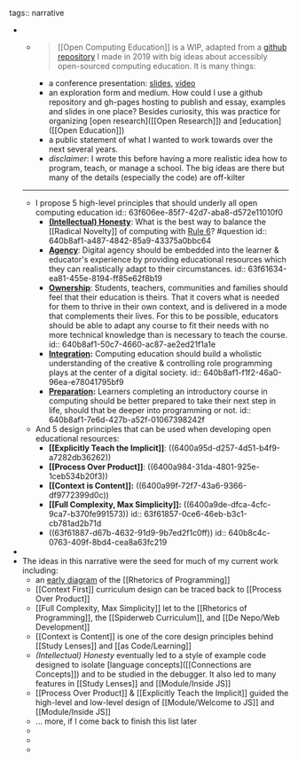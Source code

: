 tags:: narrative

-
	- > [[Open Computing Education]] is a WIP, adapted from a [github repository](https://github.com/colevandersWands/fosdem-2019) I made in 2019 with big ideas about accessibly open-sourced computing education. It is many things:
		- a conference presentation: [slides](https://github.com/colevandersWands/fosdem-2019), [video](https://video.fosdem.org/2019/H.1308/js_teaching_tool.mp4)
		- an exploration form and medium. How could I use a github repository and gh-pages hosting to publish and essay, examples and slides in one place? Besides curiosity, this was practice for organizing [open research]([[Open Research]]) and [education]([[Open Education]])
		- a public statement of what I wanted to work towards over the next several years.
		- _disclaimer_: I wrote this before having a more realistic idea how to program, teach, or manage a school. The big ideas are there but many of the details (especially the code) are off-kilter
	- ---
	- I propose 5 high-level principles that should underly all open computing education
	  id:: 63f606ee-85f7-42d7-aba8-d572e11010f0
		- **[(Intellectual) Honesty](https://github.com/colevandersWands/fosdem-2019#honesty)**: What is the best way to balance the [[Radical Novelty]] of computing with [Rule 6](<((31d213a3-c0b5-42a0-8a14-4c7fee04a285))>)? #question
		  id:: 640b8af1-a487-4842-85a9-43375a0bbc64
		- **[Agency](https://github.com/colevandersWands/fosdem-2019#honesty)**: Digital agency should be embedded into the learner & educator's experience by providing educational resources which they can realistically adapt to their circumstances.
		  id:: 63f61634-ea81-455e-8194-ff85e62f8b19
		- **[Ownership](https://github.com/colevandersWands/fosdem-2019#ownership)**: Students, teachers, communities and families should feel that their education is theirs. That it covers what is needed for them to thrive in their own context, and is delivered in a mode that complements their lives. For this to be possible, educators should be able to adapt any course to fit their needs with no more technical knowledge than is necessary to teach the course.
		  id:: 640b8af1-50c7-4660-ac87-ae2ed21f1a1e
		- **[Integration](https://github.com/colevandersWands/fosdem-2019#integ-ration):** Computing education should build a wholistic understanding of the creative & controlling role programming plays at the center of a digital society.
		  id:: 640b8af1-f1f2-46a0-96ea-e78041795bf9
		- **[Preparation](https://github.com/colevandersWands/fosdem-2019#preparation):** Learners completing an introductory course in computing should be better prepared to take their next step in life, should that be deeper into programming or not.
		  id:: 640b8af1-7e6d-427b-a52f-01067398242f
	- And 5 design principles that can be used when developing open educational resources:
		- **[[Explicitly Teach the Implicit]]**: ((6400a95d-d257-4d51-b4f9-a7282db36262))
		- **[[Process Over Product]]**: ((6400a984-31da-4801-925e-1ceb534b20f3))
		- **[[Context is Content]]:** ((6400a99f-72f7-43a6-9366-df9772399d0c))
		- **[[Full Complexity, Max Simplicity]]:** ((6400a9de-dfca-4cfc-9ca7-b370fe991573))
		  id:: 63f61857-0ce6-46eb-b3c1-cb781ad2b71d
		- ((63f61887-d67b-4632-91d9-9b7ed2f1c0ff))
		  id:: 640b8c4c-0763-409f-8bd4-cea8a63fc219
-
- The ideas in this narrative were the seed for much of my current work including:
	- an [early diagram](https://github.com/colevandersWands/fosdem-2019/blob/master/rhetorical-situation.png) of the [[Rhetorics of Programming]]
	- [[Context First]] curriculum design can be traced back to [[Process Over Product]]
	- [[Full Complexity, Max Simplicity]] let to the [[Rhetorics of Programming]], the [[Spiderweb Curriculum]], and [[De Nepo/Web Development]]
	- [[Context is Content]] is one of the core design principles behind [[Study Lenses]] and [[as Code/Learning]]
	- _(Intellectual) Honesty_ eventually led to a style of example code designed to isolate [language concepts]([[Connections are Concepts]]) and to be studied in the debugger. It also led to many features in [[Study Lenses]] and [[Module/Inside JS]]
	- [[Process Over Product]] & [[Explicitly Teach the Implicit]] guided the high-level and low-level design of [[Module/Welcome to JS]] and [[Module/Inside JS]]
	- ... more, if I come back to finish this list later
	-
	-
	-